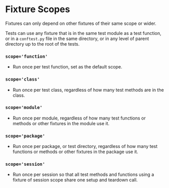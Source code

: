 # Fixture Scopes 

Fixtures can only depend on other fixtures of their same scope or wider.

Tests can use any fixture that is in the same test module as a test function, or in a `conftest.py` file in the same directory, or in any level of parent directory up to the root of the tests.


### `scope='function'`

- Run once per test function, set as the default scope.

### `scope='class'`

- Run once per test class, regardless of how many test methods are in the class.

### `scope='module'`

- Run once per module, regardless of how many test functions or methods or other fixtures in the module use it.

### `scope='package'`

- Run once per package, or test directory, regardless of how many test functions or methods or other fixtures in the package use it.

### `scope='session'`

- Run once per session so that all test methods and functions using a fixture of session scope share one setup and teardown call.